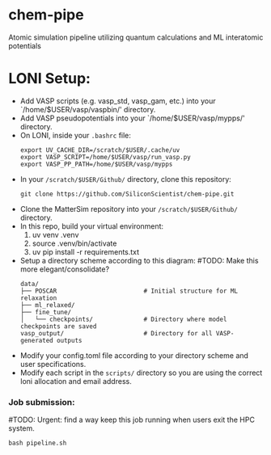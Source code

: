 # chem-pipe
Atomic simulation pipeline utilizing quantum calculations and ML interatomic potentials

# LONI Setup:
- Add VASP scripts (e.g. vasp_std, vasp_gam, etc.) into your `/home/$USER/vasp/vaspbin/' directory.
- Add VASP pseudopotentials into your `/home/$USER/vasp/mypps/' directory.
- On LONI, inside your `.bashrc` file:
    ```
    export UV_CACHE_DIR=/scratch/$USER/.cache/uv
    export VASP_SCRIPT=/home/$USER/vasp/run_vasp.py
    export VASP_PP_PATH=/home/$USER/vasp/mypps
    ```
- In your `/scratch/$USER/Github/` directory, clone this repository:
    ```
    git clone https://github.com/SiliconScientist/chem-pipe.git
    ```
- Clone the MatterSim repository into your `/scratch/$USER/Github/` directory.
- In this repo, build your virtual environment:
    1) uv venv .venv
    2) source .venv/bin/activate
    3) uv pip install -r requirements.txt
- Setup a directory scheme according to this diagram: #TODO: Make this more elegant/consolidate?
    ```
    data/
    ├── POSCAR                        # Initial structure for ML relaxation
    ├── ml_relaxed/
    ├── fine_tune/
    │   └── checkpoints/              # Directory where model checkpoints are saved
    vasp_output/                      # Directory for all VASP-generated outputs
    ```
- Modify your config.toml file according to your directory scheme and user specifications.
- Modify each script in the `scripts/` directory so you are using the correct loni allocation and email address.

### Job submission:
#TODO: Urgent: find a way keep this job running when users exit the HPC system.
```
bash pipeline.sh 
```
